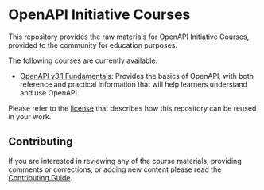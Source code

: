 # OpenAPI Initiative Courses

This repository provides the raw materials for OpenAPI Initiative Courses, provided to the community for education purposes.

The following courses are currently available:

- [OpenAPI v3.1 Fundamentals](src/openapi-v31-fundamentals): Provides the basics of OpenAPI, with both reference and practical information that will help learners understand and use OpenAPI.

Please refer to the [license](LICENSE) that describes how this repository can be reused in your work.

## Contributing

If you are interested in reviewing any of the course materials, providing comments or corrections, or adding new content please read the [Contributing Guide](CONTRIBUTING.md).
